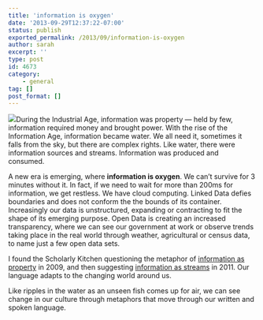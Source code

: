 ```yaml
---
title: 'information is oxygen'
date: '2013-09-29T12:37:22-07:00'
status: publish
exported_permalink: /2013/09/information-is-oxygen
author: sarah
excerpt: ''
type: post
id: 4673
category:
    - general
tag: []
post_format: []
---
```

![](https://monosnap.com/image/CJ1bMsFpwWOtZ6Oc1iwbsIKD0.png)During the Industrial Age, information was property — held by few, information required money and brought power. With the rise of the Information Age, information became water. We all need it, sometimes it falls from the sky, but there are complex rights. Like water, there were information sources and streams. Information was produced and consumed.

A new era is emerging, where **information is oxygen**. We can’t survive for 3 minutes without it. In fact, if we need to wait for more than 200ms for information, we get restless. We have cloud computing. Linked Data defies boundaries and does not conform the the bounds of its container. Increasingly our data is unstructured, expanding or contracting to fit the shape of its emerging purpose. Open Data is creating an increased transparency, where we can see our government at work or observe trends taking place in the real world through weather, agricultural or census data, to name just a few open data sets.

I found the Scholarly Kitchen questioning the metaphor of [information as property](http://scholarlykitchen.sspnet.org/2009/04/09/information-as-property/) in 2009, and then suggesting [information as streams](http://scholarlykitchen.sspnet.org/2011/07/07/watching-the-information-worlds-metaphors-are-you-about-streams-yet) in 2011. Our language adapts to the changing world around us.

Like ripples in the water as an unseen fish comes up for air, we can see change in our culture through metaphors that move through our written and spoken language.